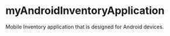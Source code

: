 # myAndroidInventoryApplication
Mobile Inventory application that is designed for Android devices. 
